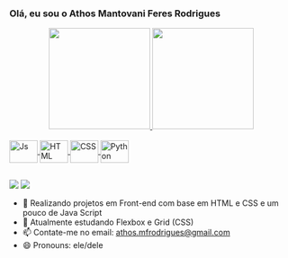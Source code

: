 ### Olá, eu sou o Athos Mantovani Feres Rodrigues 
<div align="center">
  <a href="https://github.com/Athosmfr">
  <img height="180em" src="https://github-readme-stats.vercel.app/api?username=Athosmfr&show_icons=true&theme=synthwave&include_all_commits=true&count_private=true"/>
  <img height="180em" src="https://github-readme-stats.vercel.app/api/top-langs/?username=Athosmfr&layout=compact&langs_count=7&theme=synthwave"/>
</div>
<div style="display: inline_block"><br>
  <img align="center" alt="Js" height="40" width="50" src="https://cdn.jsdelivr.net/gh/devicons/devicon/icons/javascript/javascript-plain.svg">
  <img align="center" alt="HTML" height="40" width="50" src="https://cdn.jsdelivr.net/gh/devicons/devicon/icons/html5/html5-plain-wordmark.svg">
  <img align="center" alt="CSS" height="40" width="50" src="https://cdn.jsdelivr.net/gh/devicons/devicon/icons/css3/css3-plain-wordmark.svg">
  <img align="center" alt="Python" height="40" width="50" src="https://cdn.jsdelivr.net/gh/devicons/devicon/icons/python/python-plain-wordmark.svg">
</div>
  
  ##

<a href = "mailto:athosmfrodrigues@gmail.com"><img src="https://img.shields.io/badge/-Gmail-%23333?style=for-the-badge&logo=gmail&logoColor=white" target="_blank"></a>
<a href=https://www.linkedin.com/in/athosmfr target="_blank"><img src="https://img.shields.io/badge/-LinkedIn-%230077B5?style=for-the-badge&logo=linkedin&logoColor=white" target="_blank"></a>
 
 
- 🔭 Realizando projetos em Front-end com base em HTML e CSS e um pouco de Java Script
- 🌱 Atualmente estudando Flexbox e Grid (CSS)
- 📫 Contate-me no email: athos.mfrodrigues@gmail.com
- 😄 Pronouns: ele/dele

